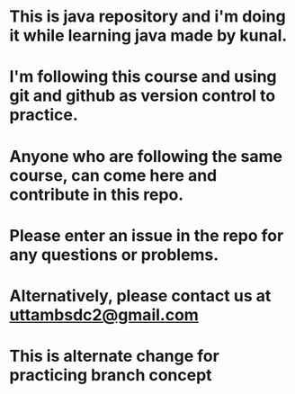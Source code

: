 # This is java repository and i'm doing it while learning java made by kunal.
# I'm following this course and using git and github as version control to practice. 
# Anyone who are following the same course, can come here and contribute in this repo.
# Please enter an issue in the repo for any questions or problems.
# Alternatively, please contact us at uttambsdc2@gmail.com
# This is alternate change for practicing branch concept
